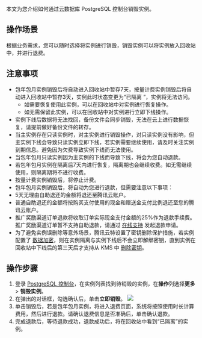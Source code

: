 本文为您介绍如何通过云数据库 PostgreSQL 控制台销毁实例。

## 操作场景
根据业务需求，您可以随时选择将实例进行销毁，销毁实例可以将实例放入回收站中，并进行退费。

## 注意事项
- 包年包月实例销毁后将自动进入回收站中暂存7天，按量计费实例销毁后将自动进入回收站中暂存3天，实例此时状态变更为“已隔离	”，实例将无法访问。
  - 如需要恢复使用此实例，可以在回收站中对实例进行恢复操作。
  - 如无需保留此实例，可以在回收站中对实例进行立即下线操作。
- 实例下线后数据将无法找回，备份文件会同步销毁，无法在云上进行数据恢复，请提前做好备份文件的转存。
- 当主实例存在只读实例时，对主实例进行销毁操作，对只读实例没有影响，但主实例下线会导致只读实例立即下线，若实例需要继续使用，请及时关注实例到期信息。避免因为欠费导致实例下线而无法使用。
- 当包年包月只读实例因为主实例的下线而导致下线，将会为您自动退款。
- 若包年包月实例在隔离后7天内进行恢复，隔离期也会继续收费。如无需继续使用，则隔离期将不进行收费。
- 按量计费实例销毁后，将停止计费。
- 包年包月实例销毁后，将自动为您进行退款，但需要注意以下事项：
 - 5天无理由自助退还的金额将退还至腾讯云账户。
 - 普通自助退还的金额将按购买支付使用的现金和赠送金支付比例退还至您的腾讯云账户。
 - 推广奖励渠道订单退款将收取订单实际现金支付金额的25%作为退款手续费。 推广奖励渠道订单暂不支持自助退款，请通过 [在线支持](https://cloud.tencent.com/online-service?from=connect-us) 发起退款申请。
- 为了避免实例误删除等意外场景，腾讯云特设置了密钥删除保护措施，若实例配置了 [数据加密](https://cloud.tencent.com/document/product/409/71748)，则在实例隔离与实例下线后不会立即解绑密钥，直到实例在回收站中下线后的第三天后才支持从 KMS 中 [删除密钥](https://cloud.tencent.com/document/product/573/38404)。

## 操作步骤
1. 登录 [PostgreSQL 控制台](https://console.cloud.tencent.com/postgres)，在实例列表找到待销毁的实例，在**操作**列选择**更多** > **销毁实例**。
2. 在弹出的对话框，勾选确认后，单击**立即销毁**。
![](https://main.qcloudimg.com/raw/34d8c89cb1dfbab9bca3cabb6a27a2f4.png)
3. 单击销毁后，若是包年包月实例，将进入退费页面，系统将按照使用时长计算费用，然后进行退款。请确认退费信息是否准确后，单击确认退款。
4. 完成退款后，等待退款成功，退款成功后，将在回收站中看到“已隔离”的实例。
